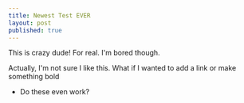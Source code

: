 ```yaml
---
title: Newest Test EVER
layout: post
published: true
---
```

This is crazy dude! For real. I'm bored though.

Actually, I'm not sure I like this. What if I wanted to add a link or make something bold

* Do these even work?